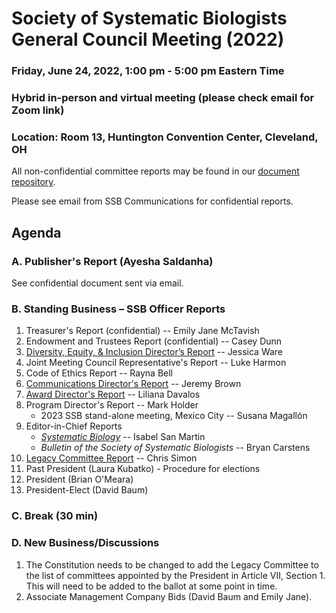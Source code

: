 
# Society of Systematic Biologists General Council Meeting (2022)

### Friday, June 24, 2022, 1:00 pm - 5:00 pm Eastern Time
### Hybrid in-person and virtual meeting (please check email for Zoom link)
### Location: Room 13, Huntington Convention Center, Cleveland, OH

All non-confidential committee reports may be found in our [document repository](https://github.com/systbiol/reports/tree/master/2022_June).

Please see email from SSB Communications for confidential reports.

## Agenda

### A. Publisher's Report (Ayesha Saldanha)

See confidential document sent via email.

### B. Standing Business – SSB Officer Reports

1. Treasurer's Report (confidential) -- Emily Jane McTavish
2. Endowment and Trustees Report (confidential) -- Casey Dunn
3. [Diversity, Equity, & Inclusion Director’s Report](https://github.com/systbiol/reports/blob/master/2022_June/SSB_DEI_report_June2022.pdf) -- Jessica Ware
4. Joint Meeting Council Representative's Report -- Luke Harmon
5. Code of Ethics Report -- Rayna Bell
6. [Communications Director's Report](https://github.com/systbiol/reports/blob/master/2022_June/CommunicationsReport_June2022.md) -- Jeremy Brown
7. [Award Director's Report](https://github.com/systbiol/reports/blob/master/2022_June/SSB_awards_report_June2022.pdf) -- Liliana Davalos
8. Program Director's Report -- Mark Holder
    - 2023 SSB stand-alone meeting, Mexico City -- Susana Magallón
10. Editor-in-Chief Reports
    - [_Systematic Biology_](https://github.com/systbiol/reports/blob/master/2022_June/EIC-Elect_Report_June-2022.pdf) -- Isabel San Martin
    - _Bulletin of the Society of Systematic Biologists_ -- Bryan Carstens
10. [Legacy Committee Report](https://github.com/systbiol/reports/blob/master/2022_June/SSB_legacy_committee_report_June2022.pdf) -- Chris Simon
11. Past President (Laura Kubatko) - Procedure for elections
12. President (Brian O'Meara)
13. President-Elect (David Baum)

### C. Break (30 min)

### D. New Business/Discussions

1. The Constitution needs to be changed to add the Legacy Committee to the list of committees appointed by the President in Article VII, Section 1. This will need to be added to the ballot at some point in time.
2. Associate Management Company Bids (David Baum and Emily Jane).
